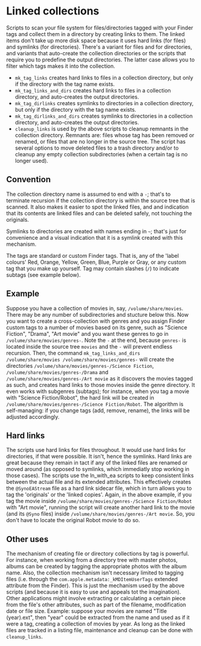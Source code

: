 # Linked collections

Scripts to scan your file system for files/directories tagged with your Finder tags and collect them in a directory by creating links to them.
The linked items don't take up more disk space because it uses hard links (for files) and symlinks (for directories). There's a variant for
files and for directories, and variants that auto-create the collection directories or the scripts that require you to predefine the output directories.
The latter case allows you to filter which tags makes it into the collection.

- `mk_tag_links` creates hard links to files in a collection directory, but only if the directory with the tag name exists.
- `mk_tag_links_and_dirs` creates hard links to files in a collection directory, and auto-creates the output directories.
- `mk_tag_dirlinks` creates symlinks to directories in a collection directory, but only if the directory with the tag name exists.
- `mk_tag_dirlinks_and_dirs` creates symlinks to directories in a collection directory, and auto-creates the output directories.
- `cleanup_links` is used by the above scripts to cleanup remnants in the collection directory. Remnants are: files whose tag has
been removed or renamed, or files that are no longer in the source tree. The script has several options to move deleted files to a trash
directory and/or to cleanup any empty collection subdirectories (when a certain tag is no longer used).

## Convention

The collection directory name is assumed to end with a `-`; that's to terminate recursion if the collection directory is within the source
tree that is scanned. It also makes it easier to spot the linked files, and and indication that its contents are linked files and can be
deleted safely, not touching the originals.

Symlinks to directories are created with names ending in `~`; that's just for convenience and a visual indication that it is a symlink
created with this mechanism.

The tags are standard or custom Finder tags. That is, any of the 'label colours' Red, Orange, Yellow, Green, Blue, Purple or Gray, or any custom
tag that you make up yourself. Tag may contain slashes (`/`) to indicate subtags (see example below).

## Example

Suppose you have a collection of movies in, say, `/volume/share/movies`. There may be any number of subdirectories and stucture below this. Now
you want to create a cross-collection with genres and you assign Finder custom tags to a number of movies based on its genre, such as "Science
Fiction", "Drama", "Art movie" and you want these genres to go in `/volume/share/movies/genres-`. Note the `-` at the end, because `genres-` is
located inside the source tree `movies` and the `-` will prevent endless recursion. Then, the command `mk_tag_links_and_dirs /volume/share/movies /volume/share/movies/genres-` will create
the directories `/volume/share/movies/genres-/Science Fiction`, `/volume/share/movies/genres-/Drama` and `/volume/share/movies/genres-/Art movie`
as it discovers the movies tagged as such, and creates hard links to those movies inside the genre directory. It even works with subgenres
(subtags); for instance, when you tag a movie with "Science Fiction/Robot", the hard link will be created in `/volume/share/movies/genres-/Science Fiction/Robot`.
The algorithm is self-managing: if you change tags (add, remove, rename), the links will be adjusted accordingly.

## Hard links

The scripts use hard links for files throughout. It would use hard links for directories, if that were possible. It isn't, hence the symlinks. Hard links are great because they remain in tact if any of the linked files are renamed or moved around (as opposed to symlinks, which immediatly stop working in those
cases). The scripts use the ln_with_ea scripts to keep consistent links between the actual file and its extended attributes. This effectively creates the
`@SynoEAStream` file as a hard link sidecar file, which in turn allows you to tag the 'originals' or the 'linked copies'. Again, in the above example, if
you tag the movie inside `/volume/share/movies/genres-/Science Fiction/Robot` with "Art movie", running the script will create another hard link to
the movie (and its `@Syno` files) inside `/volume/share/movies/genres-/Art movie`. So, you don't have to locate the original Robot movie to do so.

## Other uses

The mechanism of creating file or directory collections by tag is powerful. For instance, when working from a directory tree with master photos, albums can be
created by tagging the appropriate photos with the album name. Also, the collection mechanism isn't necessary limited to tagging files (i.e. through the
`com.apple.metadata:_kMDItemUserTags` extended attribute from the Finder). This is just the mechanism used by the above scripts (and because it is easy to use and appeals tot the imagination).
Other applications might involve extracting or calculating a certain piece from the file's other attributes, such as part of the filename, modification date
or file size. Example: suppose your movies are named "Title (year).ext", then "year" could be extracted from the name and used as if it were a tag, creating
a collection of movies by year. As long as the linked files are tracked in a listing file, maintenance and cleanup can be done with `cleanup_links`.
